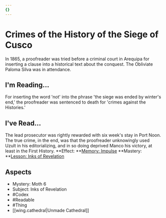 ```yaml
---
{}
---
```

# Crimes of the History of the Siege of Cusco
In 1865, a proofreader was tried before a criminal court in Arequipa for inserting a clause into a historical text about the conquest. The Obliviate Paloma Silva was in attendance.
## I'm Reading...
For inserting the word 'not' into the phrase 'the siege was ended by winter's end,' the proofreader was sentenced to death for 'crimes against the Histories.'
## I've Read...
The lead prosecutor was rightly rewarded with six week's stay in Port Noon. The true crime, in the end, was that the proofreader unknowingly used Uzult in his editorializing, and in so doing deprived Manco his victory, at least in the First History. 
**Effect: **[Memory: Impulse](https://uadaf.theevilroot.xyz/rowenarium/element/mem.impulse)
**Mastery: **[Lesson: Inks of Revelation](https://uadaf.theevilroot.xyz/rowenarium/element/x.inksofrevelation)
## Aspects
- Mystery: Moth 6
- Subject: Inks of Revelation
- #Codex
- #Readable
- #Thing
- [[wing.cathedral|Unmade Cathedral]]
